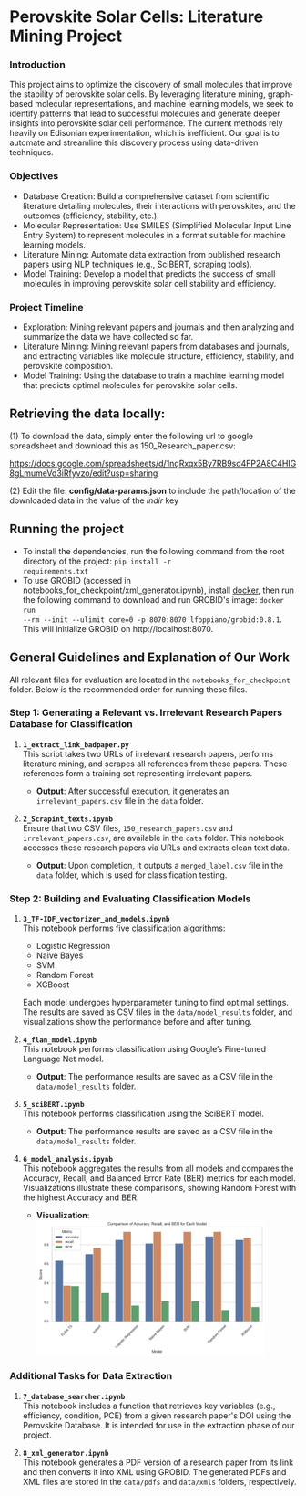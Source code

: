 # Perovskite Solar Cells: Literature Mining Project

### Introduction
This project aims to optimize the discovery of small molecules that improve the stability of perovskite solar cells. By leveraging literature mining, graph-based molecular representations, and machine learning models, we seek to identify patterns that lead to successful molecules and generate deeper insights into perovskite solar cell performance. The current methods rely heavily on Edisonian experimentation, which is inefficient. Our goal is to automate and streamline this discovery process using data-driven techniques.

### Objectives
- Database Creation: Build a comprehensive dataset from scientific literature detailing molecules, their interactions with perovskites, and the outcomes (efficiency, stability, etc.).
- Molecular Representation: Use SMILES (Simplified Molecular Input Line Entry System) to represent molecules in a format suitable for machine learning models.
- Literature Mining: Automate data extraction from published research papers using NLP techniques (e.g., SciBERT, scraping tools).
- Model Training: Develop a model that predicts the success of small molecules in improving perovskite solar cell stability and efficiency.

### Project Timeline
- Exploration: Mining relevant papers and journals and then analyzing and summarize the data we have collected so far.
- Literature Mining: Mining relevant papers from databases and journals, and extracting variables like molecule structure, efficiency, stability, and perovskite composition.
- Model Training: Using the database to train a machine learning model that predicts optimal molecules for perovskite solar cells.

## Retrieving the data locally:

(1) To download the data, simply enter the following url to google spreadsheet and download this as 150_Research_paper.csv:

https://docs.google.com/spreadsheets/d/1nqRxqx5By7RB9sd4FP2A8C4HIG8gLmumeVd3iRfyvzo/edit?usp=sharing

(2) Edit the file: __config/data-params.json__ to include the path/location of the downloaded data in the value of the _indir_ key

## Running the project

- To install the dependencies, run the following command from the root directory of the project: <code>pip install -r requirements.txt</code>
- To use GROBID (accessed in notebooks_for_checkpoint/xml_generator.ipynb), install [docker](https://docs.docker.com/engine/install/), 
then run the following command to download and run GROBID's image: <code>docker run --rm --init --ulimit core=0 -p 8070:8070 lfoppiano/grobid:0.8.1</code>. This will initialize GROBID on http://localhost:8070.


## General Guidelines and Explanation of Our Work
All relevant files for evaluation are located in the `notebooks_for_checkpoint` folder. Below is the recommended order for running these files.

### Step 1: Generating a Relevant vs. Irrelevant Research Papers Database for Classification

1. **`1_extract_link_badpaper.py`**  
   This script takes two URLs of irrelevant research papers, performs literature mining, and scrapes all references from these papers. These references form a training set representing irrelevant papers.  
   - **Output**: After successful execution, it generates an `irrelevant_papers.csv` file in the `data` folder.

2. **`2_Scrapint_texts.ipynb`**  
   Ensure that two CSV files, `150_research_papers.csv` and `irrelevant_papers.csv`, are available in the `data` folder. This notebook accesses these research papers via URLs and extracts clean text data.  
   - **Output**: Upon completion, it outputs a `merged_label.csv` file in the `data` folder, which is used for classification testing.

### Step 2: Building and Evaluating Classification Models

1. **`3_TF-IDF_vectorizer_and_models.ipynb`**  
   This notebook performs five classification algorithms:
   - Logistic Regression
   - Naive Bayes
   - SVM
   - Random Forest
   - XGBoost  

   Each model undergoes hyperparameter tuning to find optimal settings. The results are saved as CSV files in the `data/model_results` folder, and visualizations show the performance before and after tuning.

2. **`4_flan_model.ipynb`**  
   This notebook performs classification using Google’s Fine-tuned Language Net model.  
   - **Output**: The performance results are saved as a CSV file in the `data/model_results` folder.

3. **`5_sciBERT.ipynb`**  
   This notebook performs classification using the SciBERT model.  
   - **Output**: The performance results are saved as a CSV file in the `data/model_results` folder.

4. **`6_model_analysis.ipynb`**  
   This notebook aggregates the results from all models and compares the Accuracy, Recall, and Balanced Error Rate (BER) metrics for each model. Visualizations illustrate these comparisons, showing Random Forest with the highest Accuracy and BER.
   - **Visualization**:  
     <img src="notebooks_for_checkpoint\classification_compare.png" alt="Comparing performance metric for ALL classification perfomed " width="400">

### Additional Tasks for Data Extraction

1. **`7_database_searcher.ipynb`**  
   This notebook includes a function that retrieves key variables (e.g., efficiency, condition, PCE) from a given research paper's DOI using the Perovskite Database. It is intended for use in the extraction phase of our project.

2. **`8_xml_generator.ipynb`**  
   This notebook generates a PDF version of a research paper from its link and then converts it into XML using GROBID. The generated PDFs and XML files are stored in the `data/pdfs` and `data/xmls` folders, respectively.


